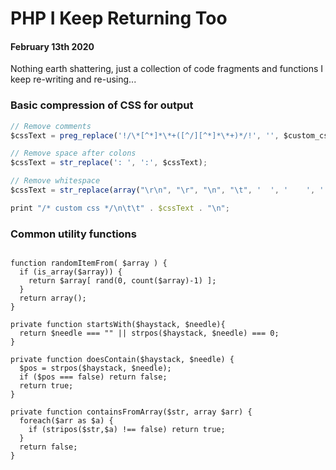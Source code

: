 # PHP I Keep Returning Too
#### February 13th 2020

Nothing earth shattering, just a collection of code fragments and functions I keep re-writing and re-using...

### Basic compression of CSS for output 
```javascript
// Remove comments
$cssText = preg_replace('!/\*[^*]*\*+([^/][^*]*\*+)*/!', '', $custom_css_field);

// Remove space after colons
$cssText = str_replace(': ', ':', $cssText);

// Remove whitespace
$cssText = str_replace(array("\r\n", "\r", "\n", "\t", '  ', '    ', '    '), '', $cssText);

print "/* custom css */\n\t\t" . $cssText . "\n";

```

### Common utility functions
```

function randomItemFrom( $array ) {
  if (is_array($array)) {
    return $array[ rand(0, count($array)-1) ];
  }
  return array();
}

private function startsWith($haystack, $needle){
  return $needle === "" || strpos($haystack, $needle) === 0;
}

private function doesContain($haystack, $needle) {
  $pos = strpos($haystack, $needle);
  if ($pos === false) return false;
  return true;
}

private function containsFromArray($str, array $arr) {
  foreach($arr as $a) {
    if (stripos($str,$a) !== false) return true;
  }
  return false;
}
```
